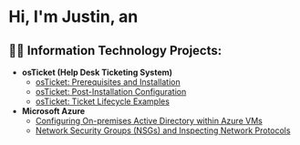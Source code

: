 <h1>Hi, I'm Justin, an 

<h2>👨‍💻 Information Technology Projects:</h2>

- <b>osTicket (Help Desk Ticketing System)</b>
  - [osTicket: Prerequisites and Installation](https://github.com/justingranger22/osticket-prereqs)
  - [osTicket: Post-Installation Configuration](https://github.com/justingranger22/post-install-config)
  - [osTicket: Ticket Lifecycle Examples](https://github.com/justingranger22/ticket-lifecycle)
- <b>Microsoft Azure</b>
  - [Configuring On-premises Active Directory within Azure VMs](https://github.com/justingranger22/configure-ad)
  - [Network Security Groups (NSGs) and Inspecting Network Protocols](https://github.com/justingranger22/azure-network-protocols)
